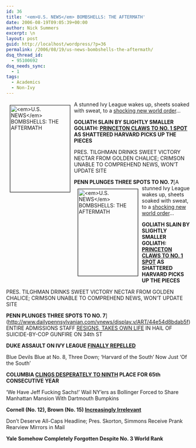 ```yaml
---
id: 36
title: '<em>U.S. NEWS</em> BOMBSHELLS: THE AFTERMATH'
date: 2006-08-19T09:05:39+00:00
author: Nick Summers
excerpt: \n
layout: post
guid: http://localhost/wordpress/?p=36
permalink: /2006/08/19/us-news-bombshells-the-aftermath/
dsq_thread_id:
  - 95100692
dsq_needs_sync:
  - 1
tags:
  - Academics
  - Non-Ivy
---
```

<img width="163" vspace="10" hspace="10" height="237" border="1" align="left" src="http://www.ivygateblog.com/wp-content/uploads/2006/08/x33.jpg" alt="<em>U.S. NEWS</em> BOMBSHELLS: THE AFTERMATH" />A stunned Ivy League wakes up, sheets soaked with sweat, to a [shocking new world order](http://www.usnews.com/usnews/edu/college/rankings/brief/t1natudoc_brief.php)&#8230;

**GOLIATH SLAIN BY SLIGHTLY SMALLER GOLIATH: [PRINCETON CLAWS TO NO. 1 SPOT](http://www.dailyprincetonian.com/archives/2006/05/19/news/15715.shtml) AS SHATTERED HARVARD PICKS UP THE PIECES**
  
PRES. TILGHMAN DRINKS SWEET VICTORY NECTAR FROM GOLDEN CHALICE; CRIMSON UNABLE TO COMPREHEND NEWS, WON&#8217;T UPDATE SITE

**PENN PLUNGES THREE SPOTS TO NO. 7**[<img width="163" vspace="10" hspace="10" height="237" border="1" align="left" src="http://www.ivygateblog.com/wp-content/uploads/2006/08/x33.jpg" alt="<em>U.S. NEWS</em> BOMBSHELLS: THE AFTERMATH" />A stunned Ivy League wakes up, sheets soaked with sweat, to a [shocking new world order](http://www.usnews.com/usnews/edu/college/rankings/brief/t1natudoc_brief.php)&#8230;

**GOLIATH SLAIN BY SLIGHTLY SMALLER GOLIATH: [PRINCETON CLAWS TO NO. 1 SPOT](http://www.dailyprincetonian.com/archives/2006/05/19/news/15715.shtml) AS SHATTERED HARVARD PICKS UP THE PIECES**
  
PRES. TILGHMAN DRINKS SWEET VICTORY NECTAR FROM GOLDEN CHALICE; CRIMSON UNABLE TO COMPREHEND NEWS, WON&#8217;T UPDATE SITE

**PENN PLUNGES THREE SPOTS TO NO. 7**](http://www.dailypennsylvanian.com/vnews/display.v/ART/44e54d8bdab5f) ENTIRE ADMISSIONS STAFF [RESIGNS, TAKES OWN LIFE](http://www.dailypennsylvanian.com/vnews/display.v/ART/44e54d8bdab5f) IN HAIL OF SUICIDE-BY-COP GUNFIRE ON 34th ST

**DUKE ASSAULT ON IVY LEAGUE [FINALLY REPELLED](http://www.dukechronicle.com/media/storage/paper884/news/2006/07/19/News/Duke-Slips.To.8th.In.Popular.College.Rankings-2221721.shtml?norewrite200608191319&sourcedomain=www.dukechronicle.com)**
  
Blue Devils Blue at No. 8, Three Down; &#8216;Harvard of the South&#8217; Now Just &#8216;Of the South&#8217;

**COLUMBIA [CLINGS DESPERATELY TO NINTH](http://bwog.net/index.php?page=post&article_id=1864&blueandwhite=5cd6fe62b2a24a38c0e553c5672d95cb) PLACE FOR 65th CONSECUTIVE YEAR**
  
&#8216;We Have Jeff Fucking Sachs!&#8217; Wail NY&#8217;ers as Bollinger Forced to Share Manhattan Mansion With Dartmouth Bumpkins

**Cornell (No. 12), Brown (No. 15) [Increasingly Irrelevant](http://www.cornelldailysun.com/?q=node/17812)**
  
Don&#8217;t Deserve All-Caps Headline; Pres. Skorton, Simmons Receive Prank Rearview Mirrors in Mail

**Yale Somehow Completely Forgotten Despite No. 3 World Rank**